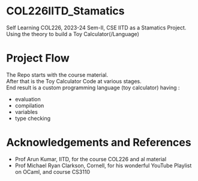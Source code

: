 # COL226IITD_Stamatics
Self Learning COL226, 2023-24 Sem-II, CSE IITD as a Stamatics Project. Using the theory to build a Toy Calculator(/Language)

# Project Flow
The Repo starts with the course material.  
After that is the Toy Calculator Code at various stages.  
End result is a custom programming language (toy calculator) having :
- evaluation
- compilation
- variables
- type checking

# Acknowledgements and References
- Prof Arun Kumar, IITD, for the course COL226 and al material
- Prof Michael Ryan Clarkson, Cornell, for his wonderful YouTube Playlist on OCaml, and course CS3110 
  
